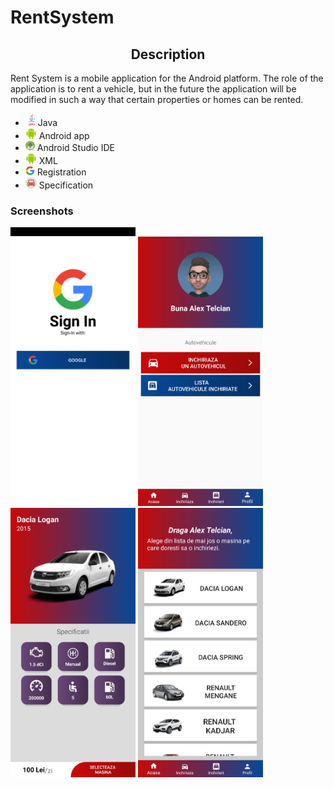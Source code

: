# RentSystem
<h2 align = center> Description</h2>

Rent System is a mobile application for the Android platform. The role of the application is to rent a vehicle, but in the future the application will be modified in such a way that certain properties or homes can be rented.

<ul>
  <li><img src="Images/java.png" width="20">Java</li>
  <li><img src="Images/android.png" width="18"> Android app</li>
  <li><img src="Images/studio.png" width="15"> Android Studio IDE</li>
  <li><img src="Images/android.png" width="18"> XML</li>
  <li><img src="Images/logoG.png" width="15"> Registration</li>
  <li><img src="Images/car.png" width="18"> Specification</li>
</ul> 

<h3>Screenshots</h3>

<img src="Images/googleaccount.png" width="200">      <img src="Images/mainpage.png" width="200">     <img src="Images/specificatii.png" width="200">
<img src="Images/inchiriaza.png" width="200">
